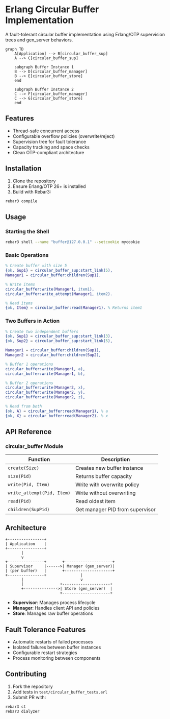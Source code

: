 # Erlang Circular Buffer Implementation

A fault-tolerant circular buffer implementation using Erlang/OTP supervision trees and gen_server behaviors.

```mermaid
graph TD
    A[Application] --> B[circular_buffer_sup]
    A --> C[circular_buffer_sup]
    
    subgraph Buffer Instance 1
    B --> D[circular_buffer_manager]
    B --> E[circular_buffer_store]
    end
    
    subgraph Buffer Instance 2
    C --> F[circular_buffer_manager]
    C --> G[circular_buffer_store]
    end
```

## Features
- Thread-safe concurrent access
- Configurable overflow policies (overwrite/reject)
- Supervision tree for fault tolerance
- Capacity tracking and space checks
- Clean OTP-compliant architecture

## Installation
1. Clone the repository
2. Ensure Erlang/OTP 26+ is installed
3. Build with Rebar3:
```bash
rebar3 compile
```

## Usage

### Starting the Shell
```bash
rebar3 shell --name "buffer@127.0.0.1" --setcookie mycookie
```

### Basic Operations
```erlang
% Create buffer with size 5
{ok, Sup1} = circular_buffer_sup:start_link(5),
Manager1 = circular_buffer:children(Sup1).

% Write items
circular_buffer:write(Manager1, item1),
circular_buffer:write_attempt(Manager1, item2).

% Read items
{ok, Item} = circular_buffer:read(Manager1). % Returns item1
```

### Two Buffers in Action
```erlang
% Create two independent buffers
{ok, Sup1} = circular_buffer_sup:start_link(3),
{ok, Sup2} = circular_buffer_sup:start_link(5),

Manager1 = circular_buffer:children(Sup1),
Manager2 = circular_buffer:children(Sup2),

% Buffer 1 operations
circular_buffer:write(Manager1, a),
circular_buffer:write(Manager1, b),

% Buffer 2 operations
circular_buffer:write(Manager2, x),
circular_buffer:write(Manager2, y),
circular_buffer:write(Manager2, z),

% Read from both
{ok, A} = circular_buffer:read(Manager1), % a
{ok, X} = circular_buffer:read(Manager2). % x
```

## API Reference

### circular_buffer Module
| Function | Description |
|----------|-------------|
| `create(Size)` | Creates new buffer instance |
| `size(Pid)` | Returns buffer capacity |
| `write(Pid, Item)` | Write with overwrite policy |
| `write_attempt(Pid, Item)` | Write without overwriting |
| `read(Pid)` | Read oldest item |
| `children(SupPid)` | Get manager PID from supervisor |

## Architecture

```
+----------------+
| Application    |
+----------------+
       |
       v
+----------------+       +---------------------+
| Supervisor     |------>| Manager (gen_server)|
| (per buffer)   |       +---------------------+
+----------------+               |
       |                         v
       |                +---------------------+
       +--------------->| Store (gen_server)  |
                        +---------------------+
```

- **Supervisor**: Manages process lifecycle
- **Manager**: Handles client API and policies
- **Store**: Manages raw buffer operations

## Fault Tolerance Features
- Automatic restarts of failed processes
- Isolated failures between buffer instances
- Configurable restart strategies
- Process monitoring between components

## Contributing
1. Fork the repository
2. Add tests in `test/circular_buffer_tests.erl`
3. Submit PR with:
```bash
rebar3 ct
rebar3 dialyzer
```